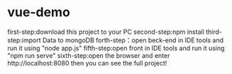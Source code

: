 # vue-demo
first-step:download this project to your PC
second-step:npm install
third-step:import Data to mongoDB
forth-step：open beck-end in IDE tools and run it using "node app.js"
fifth-step:open front in IDE tools and run it using "npm run serve"
sixth-step:open the browser and enter http://localhost:8080 then you can see the full project! 
